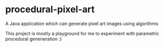 # procedural-pixel-art
A Java application which can generate pixel art images using algorithms

This project is mostly a playground for me to experiment with parametric procedural geneneration :)
